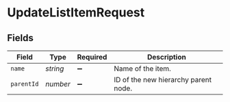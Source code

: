 # UpdateListItemRequest


## Fields

| Field                                | Type                                 | Required                             | Description                          |
| ------------------------------------ | ------------------------------------ | ------------------------------------ | ------------------------------------ |
| `name`                               | *string*                             | :heavy_minus_sign:                   | Name of the item.                    |
| `parentId`                           | *number*                             | :heavy_minus_sign:                   | ID of the new hierarchy parent node. |